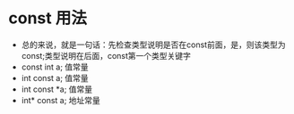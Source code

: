 # const 用法
- 总的来说，就是一句话：先检查类型说明是否在const前面，是，则该类型为const;类型说明在后面，const第一个类型关键字
- const int a;  值常量
- int const a;  值常量
- int const *a; 值常量
- int* const a; 地址常量
